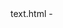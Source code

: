 <DOCTYPE>
<html>text.html</html>
<head><image-qr-code.png></head>
    <charset></readme.md></charset>
	<UTF-8>-<title>text.html</UTF-8->
		<title>
      <head><body>.gitignore</body>
			<Conte> style-guide.md</Conte>
				<body>
			  <html>
			
